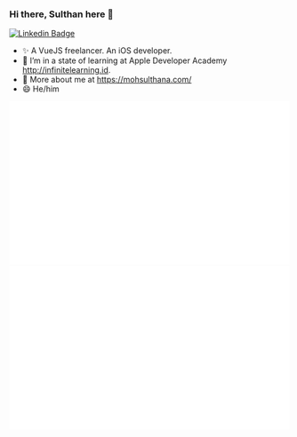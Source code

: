 ### Hi there, Sulthan here 👋
[![Linkedin Badge](https://img.shields.io/badge/-LinkedIn-0e76a8?style=flat-square&logo=Linkedin&logoColor=white)](https://www.linkedin.com/in/mohsulthana/)

- ✨ A VueJS freelancer. An iOS developer.
- 🔭 I’m in a state of learning at Apple Developer Academy http://infinitelearning.id.
- 💬 More about me at https://mohsulthana.com/
- 😄 He/him

![](https://github.com/mohsulthana/github-stats/blob/master/generated/overview.svg)
![](https://github.com/mohsulthana/github-stats/blob/master/generated/languages.svg)
<!--
**mohsulthana/mohsulthana** is a ✨ _special_ ✨ repository because its `README.md` (this file) appears on your GitHub profile.

Here are some ideas to get you started:

- 🔭 I’m currently working on ...
- 🌱 I’m currently learning ...
- 👯 I’m looking to collaborate on ...
- 🤔 I’m looking for help with ...
- 💬 Ask me about ...
- 📫 How to reach me: ...
- 😄 Pronouns: ...
- ⚡ Fun fact: ...
-->
